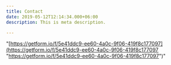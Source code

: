 ```yaml
---
title: Contact
date: 2019-05-12T12:14:34.000+06:00
description: This is meta description.

---
```

"[https://getform.io/f/5e41ddc9-ee60-4a0c-9f06-419f8c177097](https://getform.io/f/5e41ddc9-ee60-4a0c-9f06-419f8c177097 "https://getform.io/f/5e41ddc9-ee60-4a0c-9f06-419f8c177097")"